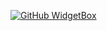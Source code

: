 [![GitHub WidgetBox](https://github-widgetbox.vercel.app/api/profile?username=Tanmay-tiwari-cyber&data=followers,repositories,stars,commits)](https://github.com/Jurredr/github-widgetbox)


<!---
Tanmay-tiwari-cyber/Tanmay-tiwari-cyber is a ✨ special ✨ repository because its `README.md` (this file) appears on your GitHub profile.
You can click the Preview link to take a look at your changes.
--->
